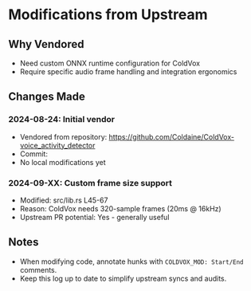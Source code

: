 # Modifications from Upstream

## Why Vendored
- Need custom ONNX runtime configuration for ColdVox
- Require specific audio frame handling and integration ergonomics

## Changes Made

### 2024-08-24: Initial vendor
- Vendored from repository: https://github.com/Coldaine/ColdVox-voice_activity_detector
- Commit: <fill-commit-sha>
- No local modifications yet

### 2024-09-XX: Custom frame size support
- Modified: src/lib.rs L45-67
- Reason: ColdVox needs 320-sample frames (20ms @ 16kHz)
- Upstream PR potential: Yes - generally useful

## Notes
- When modifying code, annotate hunks with `COLDVOX_MOD: Start/End` comments.
- Keep this log up to date to simplify upstream syncs and audits.
